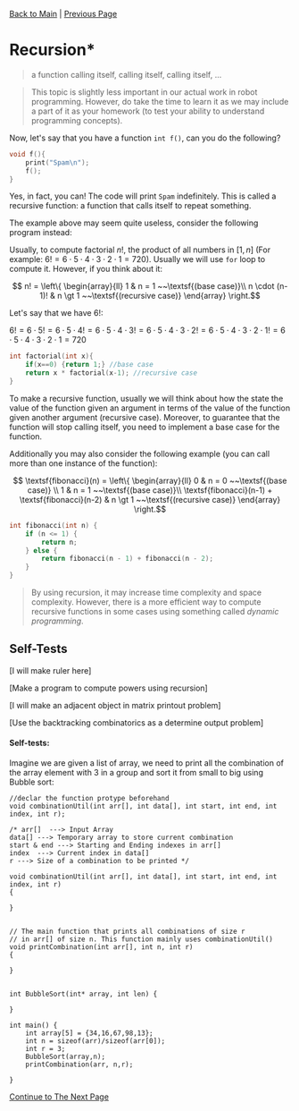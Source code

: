 <script type="text/x-mathjax-config"> MathJax.Hub.Config({ tex2jax: { skipTags: ['script', 'noscript', 'style', 'textarea', 'pre'], inlineMath: [['$','$']] } }); </script> <script src="https://cdn.mathjax.org/mathjax/latest/MathJax.js?config=TeX-AMS-MML_HTMLorMML" type="text/javascript"></script>

[Back to Main](index.html) | [Previous Page](10_functions.html)


# Recursion*

> a function calling itself, calling itself, calling itself, ...

> This topic is slightly less important in our actual work in robot programming. However, do take the time to learn it as we may include a part of it as your homework (to test your ability to understand programming concepts).

Now, let's say that you have a function `int f()`, can you do the following?

```c
void f(){
    print("Spam\n");
    f();
}
```
Yes, in fact, you can! The code will print `Spam` indefinitely. This is called a recursive function: a function that calls itself to repeat something.

The example above may seem quite useless, consider the following program instead:


Usually, to compute factorial $n!$, the product of all numbers in $[1, n]$ (For example: $6! = 6 \cdot 5 \cdot 4 \cdot 3 \cdot 2 \cdot 1 =720$). Usually we will use `for` loop to compute it. However, if you think about it:

$$ n! = \left\{ \begin{array}{ll} 1  & n = 1 ~~\textsf{(base case)}\\ n \cdot (n-1)! & n \gt 1 ~~\textsf{(recursive case)}  \end{array} \right.$$

Let's say that we have $6!$:

$6! = 6 \cdot 5! = 6 \cdot 5 \cdot 4! = 6 \cdot 5 \cdot 4 \cdot 3! = 6\cdot 5 \cdot 4 \cdot 3 \cdot 2! = 6 \cdot 5 \cdot 4 \cdot 3 \cdot 2 \cdot 1! = 6 \cdot 5 \cdot 4 \cdot 3 \cdot 2 \cdot 1 = 720$

```c
int factorial(int x){
    if(x==0) {return 1;} //base case
    return x * factorial(x-1); //recursive case
}
```

To make a recursive function, usually we will think about how the state the value of the function given an argument in terms of the value of the function given another argument (recursive case). Moreover, to guarantee that the function will stop calling itself, you need to implement a base case for the function.

Additionally you may also consider the following example (you can call more than one instance of the function):


$$ \textsf{fibonacci}(n) = \left\{ \begin{array}{ll} 0 & n = 0 ~~\textsf{(base case)} \\ 1  & n = 1 ~~\textsf{(base case)}\\ \textsf{fibonacci}(n-1) + \textsf{fibonacci}(n-2) & n \gt 1 ~~\textsf{(recursive case)}  \end{array} \right.$$


```c
int fibonacci(int n) {
    if (n <= 1) {
        return n;
    } else {
        return fibonacci(n - 1) + fibonacci(n - 2);
    }
}
```

> By using recursion, it may increase time complexity and space complexity. However, there is a more efficient way to compute recursive functions in some cases using something called *dynamic programming*.


## Self-Tests

[I will make ruler here]

[Make a program to compute powers using recursion]

[I will make an adjacent object in matrix printout problem]

[Use the backtracking combinatorics as a determine output problem]


#### Self-tests:

Imagine we are given a list of array, we need to print all the combination of the array element with 3 in a group and sort it from small to big using Bubble sort:

    //declar the function protype beforehand
    void combinationUtil(int arr[], int data[], int start, int end, int index, int r);

    /* arr[]  ---> Input Array
    data[] ---> Temporary array to store current combination
    start & end ---> Starting and Ending indexes in arr[]
    index  ---> Current index in data[]
    r ---> Size of a combination to be printed */
    
    void combinationUtil(int arr[], int data[], int start, int end, int index, int r)
    {

    }


    // The main function that prints all combinations of size r
    // in arr[] of size n. This function mainly uses combinationUtil()
    void printCombination(int arr[], int n, int r)
    {

    }
    
    
    int BubbleSort(int* array, int len) {

    }

    int main() {
        int array[5] = {34,16,67,98,13};
        int n = sizeof(arr)/sizeof(arr[0]);
        int r = 3;
        BubbleSort(array,n);
        printCombination(arr, n,r);

    }



[Continue to The Next Page](12_multi_file_programming.html)
